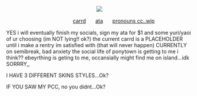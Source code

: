 <p align="center">
  <img src="https://i.pinimg.com/1200x/7c/7c/7e/7c7c7e37b115716ca38a9aeb239f6040.jpg"/>
</p>

ㅤㅤㅤㅤㅤㅤㅤㅤㅤㅤㅤㅤㅤㅤ[carrd](https://diirtywork.carrd.co)ㅤㅤ[ata](https://antikechi.atabook.org)ㅤㅤ[pronouns cc..wip]()

YES i will eventually finish my socials, sign my ata for $1 and some yuri/yaoi of ur choosing (im NOT lying!! ok?) the current carrd is a PLACEHOLDER until i make a rentry im satisfied with (that will never happen) CURRENTLY on semibreak, bad anxiety the social life of ponytown is getting to me i think?? ebeyrthing is geting to me, occansially might find me on island...idk SORRRY,,

I HAVE 3 DIFFERENT SKINS STYLES...Ok?

IF YOU SAW MY PCC, no you didnt...Ok?
